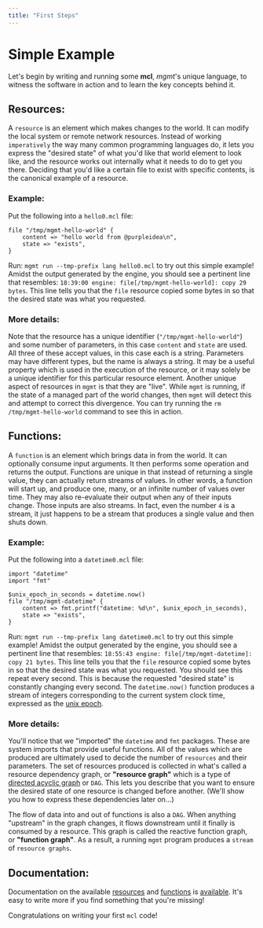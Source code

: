 ```yaml
---
title: "First Steps"
---
```


# Simple Example

Let's begin by writing and running some **mcl**, _mgmt_'s unique language, to
witness the software in action and to learn the key concepts behind it.

## Resources:

A `resource` is an element which makes changes to the world. It can modify the
local system or remote network resources. Instead of working `imperatively` the
way many common programming languages do, it lets you express the "desired
state" of what you'd like that world element to look like, and the resource
works out internally what it needs to do to get you there. Deciding that you'd
like a certain file to exist with specific contents, is the canonical example of
a resource.

### Example:

Put the following into a `hello0.mcl` file:

```
file "/tmp/mgmt-hello-world" {
	content => "hello world from @purpleidea\n",
	state => "exists",
}
```

Run: `mgmt run --tmp-prefix lang hello0.mcl` to try out this simple example!
Amidst the output generated by the engine, you should see a pertinent line that
resembles: `18:39:00 engine: file[/tmp/mgmt-hello-world]: copy 29 bytes`. This
line tells you that the `file` resource copied some bytes in so that the desired
state was what you requested.

### More details:

Note that the resource has a unique identifier (`"/tmp/mgmt-hello-world"`) and
some number of parameters, in this case `content` and `state` are used. All
three of these accept values, in this case each is a string. Parameters may
have different types, but the name is always a string. It may be a useful
property which is used in the execution of the resource, or it may solely be a
unique identifier for this particular resource element. Another unique aspect of
resources in `mgmt` is that they are "live". While `mgmt` is running, if the
state of a managed part of the world changes, then `mgmt` will detect this and
attempt to correct this divergence. You can try running the
`rm /tmp/mgmt-hello-world` command to see this in action.

## Functions:

A `function` is an element which brings data in from the world. It can
optionally consume input arguments. It then performs some operation and returns
the output. Functions are unique in that instead of returning a single value,
they can actually return streams of values. In other words, a function will
start up, and produce one, many, or an infinite number of values over time. They
may also re-evaluate their output when any of their inputs change. Those inputs
are also streams. In fact, even the number `4` is a stream, it just happens to
be a stream that produces a single value and then shuts down.

### Example:

Put the following into a `datetime0.mcl` file:

```
import "datetime"
import "fmt"

$unix_epoch_in_seconds = datetime.now()
file "/tmp/mgmt-datetime" {
	content => fmt.printf("datetime: %d\n", $unix_epoch_in_seconds),
	state => "exists",
}
```

Run: `mgmt run --tmp-prefix lang datetime0.mcl` to try out this simple example!
Amidst the output generated by the engine, you should see a pertinent line that
resembles: `18:55:43 engine: file[/tmp/mgmt-datetime]: copy 21 bytes`. This line
tells you that the `file` resource copied some bytes in so that the desired
state was what you requested. You should see this repeat every second. This is
because the requested "desired state" is constantly changing every second. The
`datetime.now()` function produces a stream of integers corresponding to the
current system clock time, expressed as the
[unix epoch](https://en.wikipedia.org/wiki/Unix_time).

### More details:

You'll notice that we "imported" the `datetime` and `fmt` packages. These are
system imports that provide useful functions. All of the values which are
produced are ultimately used to decide the number of `resources` and their
parameters. The set of resources produced is collected in what's called a
resource dependency graph, or **"resource graph"** which is a type of
[directed acyclic graph](https://en.wikipedia.org/wiki/Directed_acyclic_graph)
or `DAG`. This lets you describe that you want to ensure the desired state of
one resource is changed before another. (We'll show you how to express these
dependencies later on...)

The flow of data into and out of functions is also a `DAG`. When anything
"upstream" in the graph changes, it flows downstream until it finally is
consumed by a resource. This graph is called the reactive function graph, or
**"function graph"**. As a result, a running `mgmt` program produces a `stream`
of `resource graphs`.

## Documentation:

Documentation on the available
[resources](https://mgmtconfig.com/docs/resources/) and
[functions](https://mgmtconfig.com/docs/functions/) is
[available](https://mgmtconfig.com/docs/). It's easy to write more if you find
something that you're missing!

Congratulations on writing your first `mcl` code!
